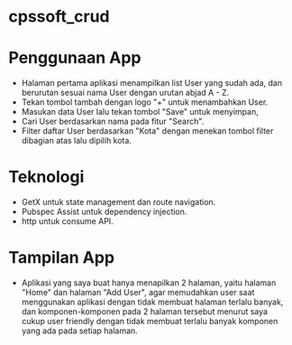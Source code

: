# cpssoft_crud

# Penggunaan App
- Halaman pertama aplikasi menampilkan list User yang sudah ada, dan berurutan sesuai nama User dengan urutan abjad A - Z.
- Tekan tombol tambah dengan logo "+" untuk menambahkan User.
- Masukan data User lalu tekan tombol "Save" untuk menyimpan,
- Cari User berdasarkan nama pada fitur "Search".
- Filter daftar User berdasarkan "Kota" dengan menekan tombol filter dibagian atas lalu dipilih kota.

# Teknologi
- GetX untuk state management dan route navigation.
- Pubspec Assist untuk dependency injection.
- http untuk consume API.

# Tampilan App
- Aplikasi yang saya buat hanya menapilkan 2 halaman, yaitu halaman "Home" dan halaman "Add User", agar memudahkan user saat menggunakan aplikasi dengan tidak membuat halaman terlalu banyak, dan komponen-komponen pada 2 halaman tersebut menurut saya cukup user friendly dengan tidak membuat terlalu banyak komponen yang ada pada setiap halaman.
